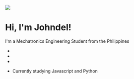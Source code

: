 ![](https://johndeltorrizo.github.io/Johndel-Torrizo/)
# Hi, I'm Johndel!

I'm a Mechatronics Engineering Student from the Philippines

-
-
-



- Currently studying Javascript and Python

